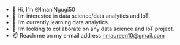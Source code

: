 - 👋 Hi, I’m @ImaniNgugi50
- 👀 I’m interested in data science/data analytics and IoT.
- 🌱 I’m currently learning data analytics.
- 💞️ I’m looking to collaborate on any data science and IoT project.
- 📫 Reach me on my e-mail address nmaureen10@gmail.com

<!---
ImaniNgugi50/ImaniNgugi50 is a ✨ special ✨ repository because its `README.md` (this file) appears on your GitHub profile.
You can click the Preview link to take a look at your changes.
--->
